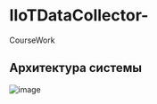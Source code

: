 # IIoTDataCollector-
CourseWork 
## Архитектура системы 
![image](https://github.com/ZakharMolchanov/IIoTDataCollector-/assets/92994381/dd8dff9c-008c-4087-a7b5-c64784b2d347)
